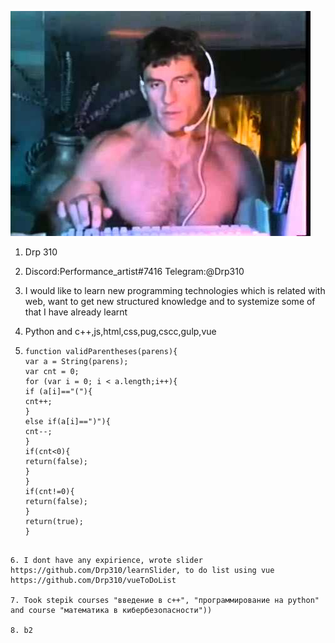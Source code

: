 ![picture](./hqdefault.jpg 'я')

1. Drp 310

2. Discord:Performance_artist#7416 Telegram:@Drp310

3. I would like to learn new programming technologies which is related with web, want to get new structured
   knowledge and to systemize some of that I have already learnt

4. Python and c++,js,html,css,pug,cscc,gulp,vue

5. ```
   function validParentheses(parens){
   var a = String(parens);
   var cnt = 0;
   for (var i = 0; i < a.length;i++){
   if (a[i]=="("){
   cnt++;
   }
   else if(a[i]==")"){
   cnt--;
   }
   if(cnt<0){
   return(false);
   }
   }
   if(cnt!=0){
   return(false);
   }
   return(true);
   }
   ```

```

6. I dont have any expirience, wrote slider https://github.com/Drp310/learnSlider, to do list using vue https://github.com/Drp310/vueToDoList

7. Took stepik courses "введение в с++", "программирование на python" and course "математика в кибербезопасности"))

8. b2
```
